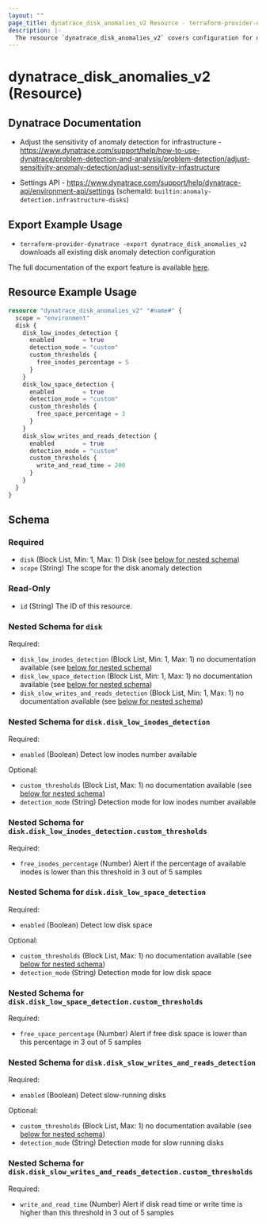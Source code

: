 ```yaml
---
layout: ""
page_title: dynatrace_disk_anomalies_v2 Resource - terraform-provider-dynatrace"
description: |-
  The resource `dynatrace_disk_anomalies_v2` covers configuration for disk anomaly detection
---
```


# dynatrace_disk_anomalies_v2 (Resource)

## Dynatrace Documentation

- Adjust the sensitivity of anomaly detection for infrastructure - https://www.dynatrace.com/support/help/how-to-use-dynatrace/problem-detection-and-analysis/problem-detection/adjust-sensitivity-anomaly-detection/adjust-sensitivity-infastructure

- Settings API - https://www.dynatrace.com/support/help/dynatrace-api/environment-api/settings (schemaId: `builtin:anomaly-detection.infrastructure-disks`)

## Export Example Usage

- `terraform-provider-dynatrace -export dynatrace_disk_anomalies_v2` downloads all existing disk anomaly detection configuration

The full documentation of the export feature is available [here](https://registry.terraform.io/providers/dynatrace-oss/dynatrace/latest/docs/guides/export-v2).

## Resource Example Usage

```terraform
resource "dynatrace_disk_anomalies_v2" "#name#" {
  scope = "environment"
  disk {
    disk_low_inodes_detection {
      enabled        = true
      detection_mode = "custom"
      custom_thresholds {
        free_inodes_percentage = 5
      }
    }
    disk_low_space_detection {
      enabled        = true
      detection_mode = "custom"
      custom_thresholds {
        free_space_percentage = 3
      }
    }
    disk_slow_writes_and_reads_detection {
      enabled        = true
      detection_mode = "custom"
      custom_thresholds {
        write_and_read_time = 200
      }
    }
  }
}
```

<!-- schema generated by tfplugindocs -->
## Schema

### Required

- `disk` (Block List, Min: 1, Max: 1) Disk (see [below for nested schema](#nestedblock--disk))
- `scope` (String) The scope for the disk anomaly detection

### Read-Only

- `id` (String) The ID of this resource.

<a id="nestedblock--disk"></a>
### Nested Schema for `disk`

Required:

- `disk_low_inodes_detection` (Block List, Min: 1, Max: 1) no documentation available (see [below for nested schema](#nestedblock--disk--disk_low_inodes_detection))
- `disk_low_space_detection` (Block List, Min: 1, Max: 1) no documentation available (see [below for nested schema](#nestedblock--disk--disk_low_space_detection))
- `disk_slow_writes_and_reads_detection` (Block List, Min: 1, Max: 1) no documentation available (see [below for nested schema](#nestedblock--disk--disk_slow_writes_and_reads_detection))

<a id="nestedblock--disk--disk_low_inodes_detection"></a>
### Nested Schema for `disk.disk_low_inodes_detection`

Required:

- `enabled` (Boolean) Detect low inodes number available

Optional:

- `custom_thresholds` (Block List, Max: 1) no documentation available (see [below for nested schema](#nestedblock--disk--disk_low_inodes_detection--custom_thresholds))
- `detection_mode` (String) Detection mode for low inodes number available

<a id="nestedblock--disk--disk_low_inodes_detection--custom_thresholds"></a>
### Nested Schema for `disk.disk_low_inodes_detection.custom_thresholds`

Required:

- `free_inodes_percentage` (Number) Alert if the percentage of available inodes is lower than this threshold in 3 out of 5 samples



<a id="nestedblock--disk--disk_low_space_detection"></a>
### Nested Schema for `disk.disk_low_space_detection`

Required:

- `enabled` (Boolean) Detect low disk space

Optional:

- `custom_thresholds` (Block List, Max: 1) no documentation available (see [below for nested schema](#nestedblock--disk--disk_low_space_detection--custom_thresholds))
- `detection_mode` (String) Detection mode for low disk space

<a id="nestedblock--disk--disk_low_space_detection--custom_thresholds"></a>
### Nested Schema for `disk.disk_low_space_detection.custom_thresholds`

Required:

- `free_space_percentage` (Number) Alert if free disk space is lower than this percentage in 3 out of 5 samples



<a id="nestedblock--disk--disk_slow_writes_and_reads_detection"></a>
### Nested Schema for `disk.disk_slow_writes_and_reads_detection`

Required:

- `enabled` (Boolean) Detect slow-running disks

Optional:

- `custom_thresholds` (Block List, Max: 1) no documentation available (see [below for nested schema](#nestedblock--disk--disk_slow_writes_and_reads_detection--custom_thresholds))
- `detection_mode` (String) Detection mode for slow running disks

<a id="nestedblock--disk--disk_slow_writes_and_reads_detection--custom_thresholds"></a>
### Nested Schema for `disk.disk_slow_writes_and_reads_detection.custom_thresholds`

Required:

- `write_and_read_time` (Number) Alert if disk read time or write time is higher than this threshold in 3 out of 5 samples
 